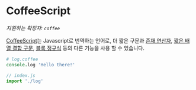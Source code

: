 # CoffeeScript

_지원하는 확장자: `coffee`_

[CoffeeScript](https://coffeescript.org)는 Javascript로 번역하는 언어로, 더 짧은 구문과 [존재 연산자](https://coffeescript.org/#existential-operator), [짧은 배열 결합 구문](https://coffeescript.org/#slices), [블록 정규식](https://coffeescript.org/#regexes) 등의 다른 기능을 사용 할 수 있습니다.

```coffeescript
# log.coffee
console.log 'Hello there!'
```

```javascript
// index.js
import './log'
```
